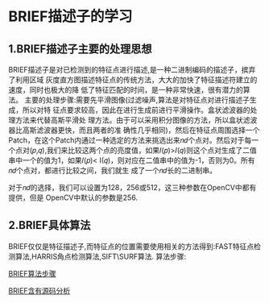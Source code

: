 # BRIEF描述子的学习
## 1.BRIEF描述子主要的处理思想
BRIEF描述子是对已检测到的特征点进行描述,是一种二进制编码的描述子，摈弃了利用区域
灰度直方图描述特征点的传统方法，大大的加快了特征描述符建立的速度，同时也极大的降
低了特征匹配的时间，是一种非常快速，很有潜力的算法。
主要的处理步骤:需要先平滑图像(过滤噪声,算法是对特征点对进行描述子生成，所以对特
征点要求较高，因此在进行生成前进行平滑操作。盒状滤波器的处理方法来代替高斯平滑处
理方法。由于可以采用积分图像的方法，所以盒状滤波器比高斯滤波器更快，而且两者的准
确性几乎相同)，然后在特征点周围选择一个Patch，在这个Patch内通过一种选定的方法来挑选出来𝑛𝑑个点对。然后对于每一个点对(𝑝,𝑞),我们来比较这两个点的亮度值，如果𝐼(𝑝)>𝐼(𝑞)则这个点对生成了二值串中一个的值为1，如果𝐼(𝑝)<
I(𝑞)，则对应在二值串中的值为-1，否则为0。所有𝑛𝑑个点对，都进行比较之间，我们就生
成了一个𝑛𝑑长的二进制串。

对于𝑛𝑑的选择，我们可以设置为128，256或512，这三种参数在OpenCV中都有提供，但是
OpenCV中默认的参数是256.

## 2.BRIEF具体算法

BRIEF仅仅是特征描述子,而特征点的位置需要使用相关的方法得到:FAST特征点检测算法,HARRIS角点检测算法,SIFT\SURF算法.
算法步骤:

[BRIEF算法步骤](http://www.mamicode.com/info-detail-922469.html)

[BRIEF含有源码分析](https://blog.csdn.net/zhaocj/article/details/44236863)





